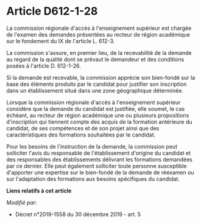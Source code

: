 # Article D612-1-28

La commission régionale d'accès à l'enseignement supérieur est chargée de l'examen des demandes présentées au recteur de
région académique sur le fondement du IX de l'article L. 612-3.

La commission s'assure, en premier lieu, de la recevabilité de la demande au regard de la qualité dont se prévaut le
demandeur et des conditions posées à l'article D. 612-1-26.

Si la demande est recevable, la commission apprécie son bien-fondé sur la base des éléments produits par le candidat pour
justifier son inscription dans un établissement situé dans une zone géographique déterminée.

Lorsque la commission régionale d'accès à l'enseignement supérieur considère que la demande du candidat est justifiée, elle
soumet, le cas échéant, au recteur de région académique une ou plusieurs propositions d'inscription qui tiennent compte des
acquis de la formation antérieure du candidat, de ses compétences et de son projet ainsi que des caractéristiques des
formations souhaitées par le candidat.

Pour les besoins de l'instruction de la demande, la commission peut solliciter l'avis du responsable de l'établissement
d'origine du candidat et des responsables des établissements délivrant les formations demandées par ce dernier. Elle peut
également solliciter toute personne susceptible d'apporter une expertise sur le bien-fondé de la demande de réexamen ou sur
l'adaptation des formations aux besoins spécifiques du candidat.

**Liens relatifs à cet article**

_Modifié par_:

  - Décret n°2019-1558 du 30 décembre 2019 - art. 5
